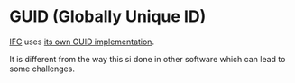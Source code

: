 # GUID (Globally Unique ID)

[IFC](/41934/Concepts/IFC) uses [its own GUID implementation](https://github.com/buildingSMART/technical.buildingsmart.org/blob/main/IFC-GUID.md).

It is different from the way this si done in other software which can lead to some challenges.
